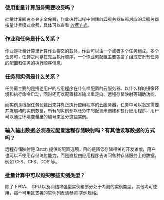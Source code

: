 ### 使用批量计算服务需要收费吗？
批量计算服务本身完全免费，作业执行过程中创建的云服务器依照对应的云服务器按量计费模式收费，具体可以查看 [收费方式](https://cloud.tencent.com/document/product/599/10447)。

### 作业和任务是什么关系？

作业是批量计算里计算作业提交的载体，作业可以由一个或者多个任务组成。多个任务时，任务之间存在先后执行顺序，一个作业的配置主要包含了组成它所有任务的配置和任务的执行顺序信息。

### 任务和实例是什么关系？

任务最主要的是描述用户的应用程序在什么样配置的云服务器、以什么样的镜像环境和执行命令启动，同时还可以配置标准输出重定向、远程存储映射等辅助功能。

而实例是根据任务创建出来并真正执行应用程序的云服务器，任务中可以指定需要并发启动的实例数量，所有的实例都以任务中的配置来创建和执行应用程序，用户可以通过环境变量里的编号来区分这些实例。

### 输入输出数据必须通过配置远程存储映射吗？有其他读写数据的方式吗？

远程存储映射是 Batch 提供的配置选项，目的是降低存储相关的开发难度，用户也可以不使用存储映射能力，而是直接由应用程序去访问各种存储服务上的数据，例如 CBS、CFS、COS 等。

### 批量计算中可以购买哪些实例类型？

除了 FPGA、 GPU 以及网络增强型实例和部分处于内测的实例类型，其他均可使用，每个可用区支持的实例列表请参照 [实例规格](https://cloud.tencent.com/document/product/213/11518)。

